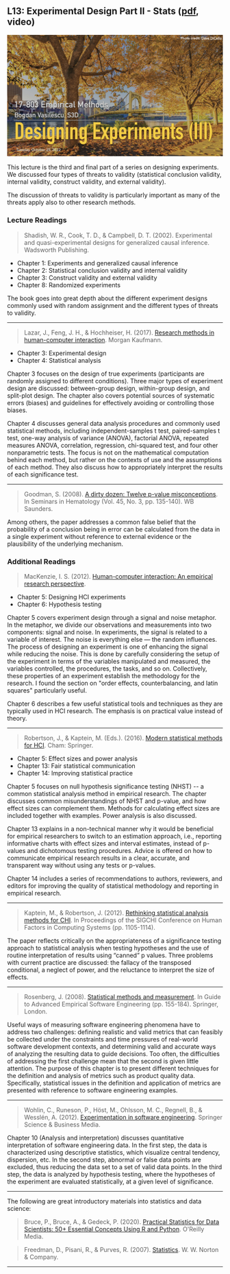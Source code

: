 ## L13: Experimental Design Part II - Stats ([pdf](../slides/13-experiments-3.pdf), video)

[![Lecture13-Experiments](../assets/images/13-experiments-3.jpeg)](../slides/13-experiments-3.pdf)

This lecture is the third and final part of a series on designing experiments. We discussed four types of threats to validity (statistical conclusion validity, internal validity, construct validity, and external validity).

The discussion of threats to validity is particularly important as many of the threats apply also to other research methods.


### Lecture Readings

> Shadish, W. R., Cook, T. D., & Campbell, D. T. (2002). Experimental and quasi-experimental designs for generalized causal inference. Wadsworth Publishing.

- Chapter 1: Experiments and generalized causal inference 
- Chapter 2: Statistical conclusion validity and internal validity 
- Chapter 3: Construct validity and external validity
- Chapter 8: Randomized experiments

The book goes into great depth about the different experiment designs commonly used with random assignment and the different types of threats to validity.

---

> Lazar, J., Feng, J. H., & Hochheiser, H. (2017). [Research methods in human-computer interaction](https://www.elsevier.com/books/research-methods-in-human-computer-interaction/lazar/978-0-12-805390-4). Morgan Kaufmann.

- Chapter 3: Experimental design 
- Chapter 4: Statistical analysis

Chapter 3 focuses on the design of true experiments (participants are randomly assigned to different conditions). Three major types of experiment design are discussed: between-group design, within-group design, and split-plot design. The chapter also covers potential sources of systematic errors (biases) and guidelines for effectively avoiding or controlling those biases. 

Chapter 4 discusses general data analysis procedures and commonly used statistical methods, including independent-samples t test, paired-samples t test, one-way analysis of variance (ANOVA), factorial ANOVA, repeated measures ANOVA, correlation, regression, chi-squared test, and four other nonparametric tests. The focus is not on the mathematical computation behind each method, but rather on the contexts of use and the assumptions of each method. They also discuss how to appropriately interpret the results of each significance test.


---

> Goodman, S. (2008). [A dirty dozen: Twelve p-value misconceptions](http://www.ohri.ca/newsroom/seminars/SeminarUploads/1829%5CSuggested%20Reading%20-%20Nov%203,%202014.pdf). In Seminars in Hematology (Vol. 45, No. 3, pp. 135-140). WB Saunders.

Among others, the paper addresses a common false belief that the probability of a conclusion being in error can be calculated from the data in a single experiment without reference to external evidence or the plausibility of the underlying mechanism.

### Additional Readings

> MacKenzie, I. S. (2012). [Human-computer interaction: An empirical research perspective](https://itsciencetech.files.wordpress.com/2015/12/i-_scott_mackenzie_human-computer_interaction_abookzz-org.pdf).

- Chapter 5: Designing HCI experiments
- Chapter 6: Hypothesis testing

Chapter 5 covers experiment design through a signal and noise metaphor. In the metaphor, we divide our observations and measurements into two components: signal and noise. In experiments, the signal is related to a variable of interest. The noise is everything else — the random influences. The process of designing an experiment is one of enhancing the signal while reducing the noise. This is done by carefully considering the setup of the experiment in terms of the variables manipulated and measured, the variables controlled, the procedures, the tasks, and so on. Collectively, these properties of an experiment establish the methodology for the research. I found the section on "order effects, counterbalancing, and latin squares" particularly useful.

Chapter 6 describes a few useful statistical tools and techniques as they are typically used in HCI research. The emphasis is on practical value instead of theory. 

---

> Robertson, J., & Kaptein, M. (Eds.). (2016). [Modern statistical methods for HCI](https://www.springer.com/gp/book/9783319266312). Cham: Springer.
- Chapter 5: Effect sizes and power analysis
- Chapter 13: Fair statistical communication
- Chapter 14: Improving statistical practice

Chapter 5 focuses on null hypothesis significance testing (NHST) -- a common statistical analysis method in empirical research. The chapter discusses common misunderstandings of NHST and p-value, and how effect sizes can complement them. Methods for calculating effect sizes are included together with examples. Power analysis is also discussed. 

Chapter 13 explains in a non-technical manner why it would be beneficial for empirical researchers to switch to an estimation approach, i.e., reporting informative charts with effect sizes and interval estimates, instead of p-values and dichotomous testing procedures. Advice is offered on how to communicate empirical research results in a clear, accurate, and transparent way without using any tests or p-values.

Chapter 14 includes a series of recommendations to authors, reviewers, and editors for improving the quality of statistical methodology and reporting in empirical research.

---

> Kaptein, M., & Robertson, J. (2012). [Rethinking statistical analysis methods for CHI](http://citeseerx.ist.psu.edu/viewdoc/download?doi=10.1.1.457.1928&rep=rep1&type=pdf). In Proceedings of the SIGCHI Conference on Human Factors in Computing Systems (pp. 1105-1114).

The paper reflects critically on the appropriateness of a significance testing approach to statistical analysis when testing hypotheses and the use of routine interpretation of results using “canned” p values. Three problems with current practice are discussed: the fallacy of the transposed conditional, a neglect of power, and the reluctance to interpret the size of effects.

---

> Rosenberg, J. (2008). [Statistical methods and measurement](http://www.cin.ufpe.br/~fmcf2/Doutorado/2008-Guide%20to%20Advanced%20Empirical%20Software%20Engineering.pdf#page=161). In Guide to Advanced Empirical Software Engineering (pp. 155-184). Springer, London.

Useful ways of measuring software engineering phenomena have to address two challenges: defining realistic and valid metrics that can feasibly be collected under the constraints and time pressures of real-world software development contexts, and determining valid and accurate ways of analyzing the resulting data to guide decisions. Too often, the difficulties of addressing the first challenge mean that the second is given little attention. The purpose of this chapter is to present different techniques for the definition and analysis of metrics such as product quality data. Specifically, statistical issues in the definition and application of metrics are presented with reference to software engineering examples.

---

> Wohlin, C., Runeson, P., Höst, M., Ohlsson, M. C., Regnell, B., & Wesslén, A. (2012). [Experimentation in software engineering](https://www.springer.com/gp/book/9783642290435). Springer Science & Business Media.

Chapter 10 (Analysis and interpretation) discusses quantitative interpretation of software engineering data. 
In the first step, the data is characterized using descriptive statistics, which visualize central tendency, dispersion, etc. In the second step, abnormal or false data points are excluded, thus reducing the data set to a set of valid data points. In the third step, the data is analyzed by hypothesis testing, where the hypotheses of the experiment are evaluated statistically, at a given level of significance. 

---

The following are great introductory materials into statistics and data science:

> Bruce, P., Bruce, A., & Gedeck, P. (2020). [Practical Statistics for Data Scientists: 50+ Essential Concepts Using R and Python](https://github.com/gedeck/practical-statistics-for-data-scientists). O'Reilly Media.


> Freedman, D., Pisani, R., & Purves, R. (2007). [Statistics](https://wwnorton.com/books/9780393929720). W. W. Norton & Company.

---




